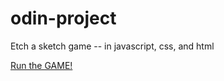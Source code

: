 # odin-project

Etch a sketch game
-- in javascript, css, and html


[Run the GAME!](https://github.com/Candice-Cao-0510/Candice-Cao-0510.github.io/tree/main/odin-projects/etch-a-sketch)
